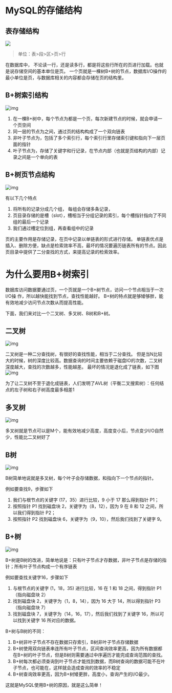 # MySQL的存储结构

## 表存储结构

![](http://14.152.95.90:8090/aHR0cHM6Ly9pbWcyMDIwLmNuYmxvZ3MuY29tL2Jsb2cvNjYyNTQ0LzIwMjEwMS82NjI1NDQtMjAyMTAxMTgyMTQ3MjAwMzYtMzYxMDQ1NTE1LnBuZw%3D%3D.png?w=700)

> 单位：表>段>区>页>行

在数据库中， 不论读一行，还是读多行，都是将这些行所在的页进行加载。也就是说存储空间的基本单位是页。
一个页就是一棵树B+树的节点，数据库I/O操作的最小单位是页，与数据库相关的内容都会存储在页的结构里。

## B+树索引结构

![img](http://14.152.95.90:8090/aHR0cHM6Ly9pbWcyMDIwLmNuYmxvZ3MuY29tL2Jsb2cvNjYyNTQ0LzIwMjEwMS82NjI1NDQtMjAyMTAxMTgyMTQ3NDM4OTctMTQzNjk5MTc2LnBuZw%3D%3D.png?w=700)

1. 在一棵B+树中，每个节点为都是一个页，每次新建节点的时候，就会申请一个页空间
2. 同一层的节点为之间，通过页的结构构成了一个双向链表
3. 非叶子节点为，包括了多个索引行，每个索引行里存储索引键和指向下一层页面的指针
4. 叶子节点为，存储了关键字和行记录，在节点内部（也就是页结构的内部）记录之间是一个单向的表

## B+树页节点结构

![img](http://14.152.95.90:8090/aHR0cHM6Ly9pbWcyMDIwLmNuYmxvZ3MuY29tL2Jsb2cvNjYyNTQ0LzIwMjEwMS82NjI1NDQtMjAyMTAxMTgyMTQ3NTAzODUtMjIzNDQ1Mzg3LnBuZw%3D%3D.png?w=700)

有以下几个特点

1. 将所有的记录分成几个组， 每组会存储多条记录，
2. 页目录存储的是槽（slot），槽相当于分组记录的索引，每个槽指针指向了不同组的最后一个记录
3. 我们通过槽定位到组，再查看组中的记录

页的主要作用是存储记录，在页中记录以单链表的形式进行存储。
单链表优点是插入、删除方便，缺点是检索效率不高，最坏的情况要遍历链表所有的节点。因此页目录中提供了二分查找的方式，来提高记录的检索效率。

# 为什么要用B+树索引

数据库访问数据要通过页，一个页就是一个B+树节点，访问一个节点相当于一次I/O操  作，所以越快能找到节点，查找性能越好。
B+树的特点就是够矮够胖，能有效地减少访问节点次数从而提高性能。

下面，我们来对比一个二叉树、多叉树、B树和B+树。

## 二叉树

![img](http://14.152.95.90:8090/aHR0cHM6Ly9pbWcyMDIwLmNuYmxvZ3MuY29tL2Jsb2cvNjYyNTQ0LzIwMjEwMS82NjI1NDQtMjAyMTAxMTgyMTQ4MDI0MzktMTA3MzgwMzEwMi5wbmc%3D.png?w=700)

二叉树是一种二分查找树，有很好的查找性能，相当于二分查找。
但是当N比较大的时候，树的深度比较高。数据查询的时间主要依赖于磁盘IO的次数，二叉树深度越大，查找的次数越多，性能越差。
最坏的情况是退化成了链表，如下图
![img](http://14.152.95.90:8090/aHR0cHM6Ly9pbWcyMDIwLmNuYmxvZ3MuY29tL2Jsb2cvNjYyNTQ0LzIwMjEwMS82NjI1NDQtMjAyMTAxMTgyMTQ4MDY2MDEtMjEwMzgzODcwMi5wbmc%3D.png?w=700)

为了让二叉树不至于退化成链表，人们发明了AVL树（平衡二叉搜索树）：任何结点的左子树和右子树高度最多相差1

## 多叉树

![img](http://14.152.95.90:8090/aHR0cHM6Ly9pbWcyMDIwLmNuYmxvZ3MuY29tL2Jsb2cvNjYyNTQ0LzIwMjEwMS82NjI1NDQtMjAyMTAxMTgyMTQ4MzMwMjctNTk2MzkxNTA0LnBuZw%3D%3D.png?w=700)

多叉树就是节点可以是M个，能有效地减少高度，高度变小后，节点变少I/O自然少，性能比二叉树好了

## B树

![img](http://14.152.95.90:8090/aHR0cHM6Ly9pbWcyMDIwLmNuYmxvZ3MuY29tL2Jsb2cvNjYyNTQ0LzIwMjEwMS82NjI1NDQtMjAyMTAxMTgyMTQ4MzcyNDUtMTEzNDg1NDExNi5wbmc%3D.png?w=700)

B树简单地说就是多叉树，每个叶子会存储数据，和指向下一个节点的指针。

例如要查找9，步骤如下

1. 我们与根节点的关键字 (17，35）进行比较，9 小于 17 那么得到指针 P1；
2. 按照指针 P1 找到磁盘块 2，关键字为（8，12），因为 9 在 8 和 12 之间，所以我们得到指针 P2；
3. 按照指针 P2 找到磁盘块 6，关键字为（9，10），然后我们找到了关键字 9。

## B+树

![img](http://14.152.95.90:8090/aHR0cHM6Ly9pbWcyMDIwLmNuYmxvZ3MuY29tL2Jsb2cvNjYyNTQ0LzIwMjEwMS82NjI1NDQtMjAyMTAxMTgyMTQ4NDMwNTItMTU0NDA5MzE4OS5wbmc%3D.png?w=700)

B+树是B树的改进，简单地说是：只有叶子节点才存数据，非叶子节点是存储的指针；所有叶子节点构成一个有序链表

例如要查找关键字16，步骤如下

1. 与根节点的关键字 (1，18，35) 进行比较，16 在 1 和 18 之间，得到指针 P1（指向磁盘块 2）
2. 找到磁盘块 2，关键字为（1，8，14），因为 16 大于 14，所以得到指针 P3（指向磁盘块 7）
3. 找到磁盘块 7，关键字为（14，16，17），然后我们找到了关键字 16，所以可以找到关键字 16 所对应的数据。

B+树与B树的不同：

1. B+树非叶子节点不存在数据只存索引，B树非叶子节点存储数据
2. B+树使用双向链表串连所有叶子节点，区间查询效率更高，因为所有数据都在B+树的叶子节点，但是B树则需要通过中序遍历才能完成查询范围的查找。
3. B+树每次都必须查询到叶子节点才能找到数据，而B树查询的数据可能不在叶子节点，也可能在，这样就会造成查询的效率的不稳定
4. B+树查询效率更高，因为B+树矮更胖，高度小，查询产生的I/O最少。

这就是MySQL使用B+树的原因，就是这么简单！